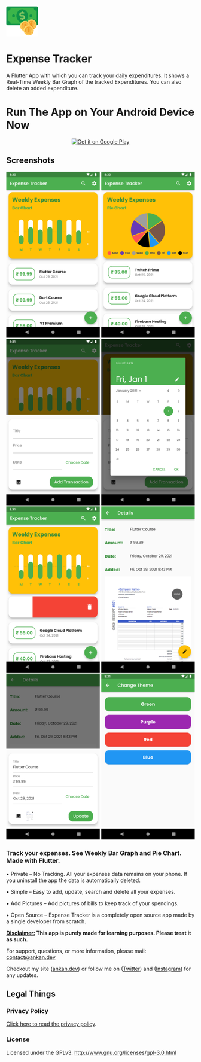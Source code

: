 <img src='screenshots/icon.png' width='85px'/>

# Expense Tracker

A Flutter App with which you can track your daily expenditures.
It shows a Real-Time Weekly Bar Graph of the tracked Expenditures.
You can also delete an added expenditure.

# Run The App on Your Android Device Now

<p align="center">
<a href='https://play.google.com/store/apps/details?id=dev.ankan.expense_app'><img alt='Get it on Google Play' src='https://play.google.com/intl/en_us/badges/images/generic/en_badge_web_generic.png' height='100px'/></a>
  </p>

## Screenshots

<img src="screenshots/ss1.png" width = 250> <img src="screenshots/ss2.png" width = 250> <img src="screenshots/ss3.png" width = 250> <img src="screenshots/ss4.png" width = 250> <img src="screenshots/ss5.png" width = 250> <img src="screenshots/ss6.png" width = 250> <img src="screenshots/ss7.png" width = 250> <img src="screenshots/ss8.png" width = 250>

### Track your expenses. See Weekly Bar Graph and Pie Chart. Made with Flutter.

• Private – No Tracking. All your expenses data remains on your phone. If you uninstall the app the data is automatically deleted.

• Simple – Easy to add, update, search and delete all your expenses.

• Add Pictures – Add pictures of bills to keep track of your spendings.

• Open Source – Expense Tracker is a completely open source app made by a single developer from scratch.

<b>
<u>Disclaimer:</u>
This app is purely made for learning purposes. Please treat it as such.
</b>

For support, questions, or more information, please mail: contact@ankan.dev

Checkout my site ([ankan.dev](https://ankan.dev)) or follow me on ([Twitter](https://twitter.com/ankan_sikdar)) and ([Instagram](https://www.instagram.com/ankan_sikdar)) for any updates.

## Legal Things

### Privacy Policy

[Click here to read the privacy policy](https://expense-tracker-privacy.web.app/).

### License

Licensed under the GPLv3: http://www.gnu.org/licenses/gpl-3.0.html
